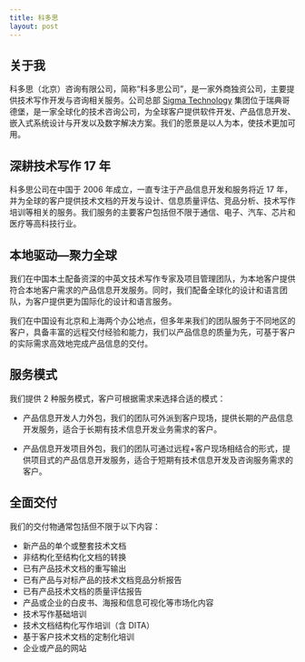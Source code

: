 ```yaml
---
title: 科多思
layout: post
---
```


## 关于我

科多思（北京）咨询有限公司，简称“科多思公司”，是一家外商独资公司，主要提供技术写作开发与咨询相关服务。公司总部 [Sigma Technology](https://sigmatechnology.com/) 集团位于瑞典哥德堡，是一家全球化的技术咨询公司，为全球客户提供软件开发、产品信息开发、嵌入式系统设计与开发以及数字解决方案。我们的愿景是以人为本，使技术更加可用。

## 深耕技术写作 17 年

科多思公司在中国于 2006 年成立，一直专注于产品信息开发和服务将近 17 年，并为全球的客户提供技术文档的开发与设计、信息质量评估、竞品分析、技术写作培训等相关的服务。我们服务的主要客户包括但不限于通信、电子、汽车、芯片和医疗等高科技行业。

## 本地驱动—聚力全球

我们在中国本土配备资深的中英文技术写作专家及项目管理团队，为本地客户提供符合本地客户需求的产品信息开发服务。同时，我们配备全球化的设计和语言团队，为客户提供更为国际化的设计和语言服务。

我们在中国设有北京和上海两个办公地点，但多年来我们的团队服务于不同地区的客户，具备丰富的远程交付经验和能力，我们以产品信息的质量为先，可基于客户的实际需求高效地完成产品信息的交付。

## 服务模式

我们提供 2 种服务模式，客户可根据需求来选择合适的模式：

- 产品信息开发人力外包，我们的团队可外派到客户现场，提供长期的产品信息开发服务，适合于长期有技术信息开发业务需求的客户。

- 产品信息开发项目外包，我们的团队可通过远程+客户现场相结合的形式，提供项目式的产品信息开发服务，适合于短期有技术信息开发及咨询服务需求的客户。

## 全面交付

我们的交付物通常包括但不限于以下内容：

- 新产品的单个或整套技术文档
- 非结构化至结构化文档的转换
- 已有产品技术文档的重写输出
- 已有产品与对标产品的技术文档竞品分析报告
- 已有产品技术文档的质量评估报告
- 产品或企业的白皮书、海报和信息可视化等市场化内容
- 技术写作基础培训
- 技术文档结构化写作培训（含 DITA）
- 基于客户技术文档的定制化培训
- 企业或产品的网站
